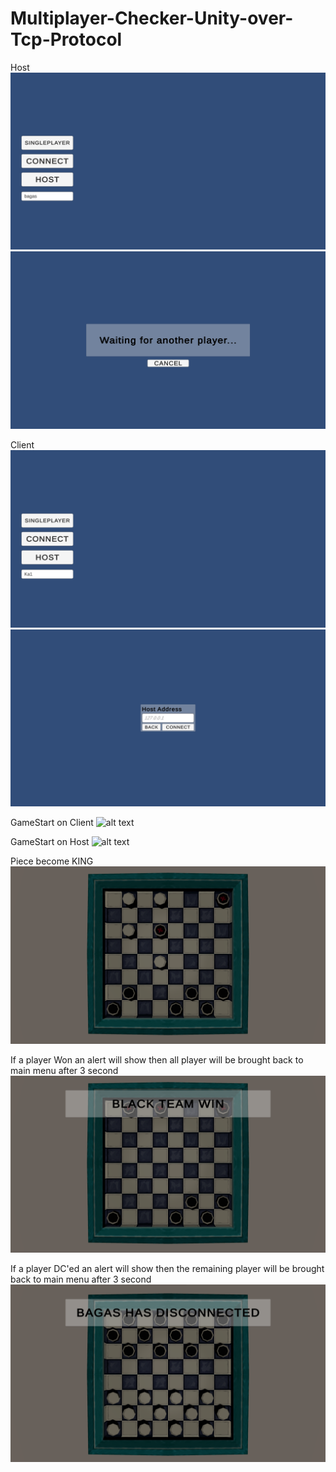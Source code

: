 # Multiplayer-Checker-Unity-over-Tcp-Protocol

Host
![alt text](image/hots1.png)
![alt text](image/hots2.png)


Client
![alt text](image/client1.png)
![alt text](image/client2.png)


GameStart on Client
![alt text](image/gamestart-on-client.png)


GameStart on Host
![alt text](image/gamestart-on-host.png)


Piece become KING
![alt text](image/king.png)


If a player Won an alert will show then all player will be brought back to main menu after 3 second
![alt text](image/BTWin.png)


If a player DC'ed an alert will show then the remaining player will be brought back to main menu after 3 second
![alt text](image/ifDC.png)
